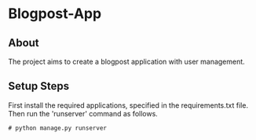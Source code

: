 Blogpost-App
=====================================

About
---------

The project aims to create a blogpost application with user management.

Setup Steps
---------------

First install the required applications, specified in the requirements.txt 
file. Then run the 'runserver' command as follows.

    # python manage.py runserver
